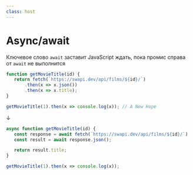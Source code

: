 ```yaml
---
class: host
---
```


# Async/await 
Ключевое слово `await` заставит JavaScript ждать, пока промис справа от `await` не выполнится

```js
function getMovieTitle(id) {
   return fetch(`https://swapi.dev/api/films/${id}/`)
       .then(x => x.json())
       .then(x => x.title);
}

getMovieTitle(1).then(x => console.log(x)); // A New Hope
```

<div class="arrow">↓</div>

<div>

```js
async function getMovieTitle(id) {
   const response = await fetch(`https://swapi.dev/api/films/${id}/`)
   const result = await response.json();

   return result.title;
}

getMovieTitle(1).then(x => console.log(x));
```
</div>

<style>
.host {
    --slidev-code-font-size: 0.75rem;
    --slidev-code-line-height: 1rem;
}

.host .arrow {
    font-size: 3rem;
    text-align: center;
    color: gray;
}
</style>
